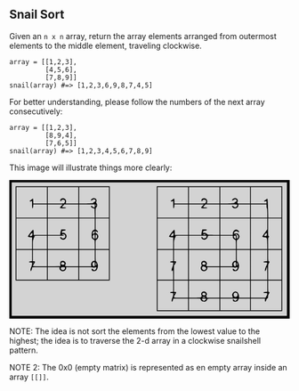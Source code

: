 <h2 id="snail-sort">Snail Sort</h2>
<p>Given an <code>n x n</code> array, return the array elements arranged from outermost elements to the middle element, traveling clockwise.</p>
<pre><code>array = [[1,2,3],
         [4,5,6],
         [7,8,9]]
snail(array) #=&gt; [1,2,3,6,9,8,7,4,5]
</code></pre>
<p>For better understanding, please follow the numbers of the next array consecutively:</p>
<pre><code>array = [[1,2,3],
         [8,9,4],
         [7,6,5]]
snail(array) #=&gt; [1,2,3,4,5,6,7,8,9]
</code></pre>
<p>This image will illustrate things more clearly:</p>
<p><svg style="background-color:lightgray" preserveAspectRatio="xMidYMid meet" viewBox="0 0 715.000000 354.000000" height="354.000000pt" width="715.000000pt" xmlns="http://www.w3.org/2000/svg" version="1.0">
<g stroke="none" fill="#000000" transform="translate(0.000000,354.000000) scale(0.100000,-0.100000)">
<path d="M0 1770 l0 -1770 3575 0 3575 0 0 1770 0 1770 -3575 0 -3575 0 0 -1770z m7080 10 l0 -1700 -3510 0 -3510 0 0 1700 0 1700 3510 0 3510 0 0 -1700z"></path>
<path d="M160 2180 l0 -1200 1200 0 1200 0 0 1200 0 1200 -1200 0 -1200 0 0 -1200z m800 970 l0 -210 -175 0 -175 0 0 58 c0 32 -3 62 -6 65 -4 4 -20 -5 -36 -18 -16 -14 -34 -25 -39 -25 -5 0 -9 -7 -9 -15 0 -11 8 -13 30 -8 l30 6 0 -93 c0 -69 3 -91 13 -88 6 3 13 25 15 51 l3 47 175 0 174 0 0 -170 0 -170 -390 0 -390 0 0 390 0 390 390 0 390 0 0 -210z m800 0 l0 -210 -161 0 -161 0 6 34 c9 47 -7 81 -44 96 -44 18 -100 -7 -100 -45 0 -30 11 -32 28 -5 14 22 61 27 80 8 16 -16 15 -49 -2 -70 -12 -16 -35 -18 -220 -18 l-206 0 0 210 0 210 390 0 390 0 0 -210z m780 -180 l0 -390 -170 0 -170 0 0 123 c0 111 2 126 20 142 24 22 27 80 4 102 -9 9 -12 22 -8 32 24 52 -5 100 -60 101 -28 0 -76 -33 -76 -52 0 -13 30 -9 46 7 20 19 48 19 64 0 17 -20 6 -43 -25 -55 -14 -5 -24 -15 -23 -22 2 -10 -38 -14 -179 -16 l-183 -2 0 210 0 210 380 0 380 0 0 -390z m-1213 -88 c-54 -56 -50 -62 43 -62 47 0 80 4 80 10 0 6 -22 10 -48 10 -27 0 -52 3 -56 7 -3 4 8 22 26 40 l32 33 178 0 178 0 0 -170 0 -170 -390 0 -390 0 0 170 0 170 192 0 192 0 -37 -38z m853 -2 c0 -32 -4 -40 -18 -40 -11 0 -27 9 -37 20 -18 20 -45 27 -45 12 0 -20 29 -44 60 -51 l35 -7 3 -117 3 -117 -201 0 -200 0 0 170 0 170 200 0 200 0 0 -40z m32 8 c-9 -9 -12 -7 -12 12 0 19 3 21 12 12 9 -9 9 -15 0 -24z m-1252 -538 l0 -210 -170 0 -170 0 0 65 c0 50 -3 65 -15 65 -17 0 -137 -158 -132 -174 2 -6 27 -12 55 -14 l52 -3 0 -150 0 -149 -200 0 -200 0 0 390 0 390 390 0 390 0 0 -210z m800 -180 l0 -390 -390 0 -390 0 0 170 0 170 205 0 c130 0 205 4 205 10 0 6 -11 10 -25 10 -14 0 -25 5 -25 10 0 6 16 10 35 10 41 0 60 -26 50 -70 -9 -43 -84 -54 -99 -15 -8 22 -26 18 -26 -4 0 -26 37 -51 76 -51 45 0 86 49 82 99 -4 44 -55 85 -95 75 -22 -6 -24 -4 -21 22 3 26 7 29 47 34 69 8 65 30 -6 30 l-59 0 -12 -45 c-7 -25 -12 -56 -12 -70 l0 -25 -160 0 -160 0 0 210 0 210 390 0 390 0 0 -390z m420 250 l0 -139 -28 -15 c-39 -20 -52 -55 -52 -136 0 -64 2 -70 31 -94 17 -14 35 -26 40 -26 5 0 9 -51 9 -115 l0 -115 -200 0 -200 0 0 390 0 390 200 0 200 0 0 -140z m360 -250 l0 -390 -170 0 -170 0 0 116 c0 104 2 116 18 121 23 6 52 53 52 86 0 28 -35 77 -56 77 -9 0 -14 11 -14 30 0 34 5 37 26 15 19 -19 34 -19 34 -1 0 8 -13 24 -30 36 l-30 21 0 140 0 139 170 0 170 0 0 -390z m-360 41 c0 -26 -17 -40 -52 -41 -10 0 2 31 20 53 22 25 32 21 32 -12z m-1590 -38 c0 -45 -12 -63 -41 -63 -35 0 -36 12 -6 50 25 33 47 38 47 13z m1590 -78 c0 -30 -3 -55 -7 -55 -14 0 -30 15 -42 38 -10 19 -10 28 4 48 28 43 45 31 45 -31z m48 43 c19 -19 14 -63 -8 -83 -20 -18 -20 -17 -20 38 0 57 6 67 28 45z m-1268 -188 l0 -170 -180 0 -180 0 0 120 c0 73 4 120 10 120 6 0 10 13 10 29 0 17 6 31 16 35 13 5 14 9 4 21 -11 13 8 15 154 15 l166 0 0 -170z m-380 -334 l0 -145 -37 -3 c-52 -4 -56 -28 -4 -28 41 0 41 0 41 -38 0 -21 -9 -57 -20 -80 -21 -42 -27 -102 -11 -102 10 0 31 54 31 81 0 18 12 19 190 19 l190 0 0 -160 0 -160 -390 0 -390 0 0 380 0 380 200 0 200 0 0 -144z m380 -66 l0 -210 -180 0 c-121 0 -180 3 -180 11 0 6 14 30 31 55 33 48 31 64 -7 64 l-24 0 0 145 0 145 180 0 180 0 0 -210z m800 0 l0 -210 -165 0 c-141 0 -167 2 -172 16 -3 8 -1 20 6 27 32 32 -11 97 -63 97 -59 -1 -75 -28 -64 -110 l3 -25 -162 -3 -163 -2 0 210 0 210 390 0 390 0 0 -210z m420 71 l0 -140 -27 -3 c-39 -4 -76 -62 -68 -105 l6 -33 -156 0 -155 0 0 210 0 210 200 0 200 0 0 -139z m360 -241 l0 -380 -380 0 -380 0 0 160 0 160 171 0 c95 0 179 -4 189 -10 13 -7 27 -6 44 2 15 6 29 8 32 5 13 -12 -6 -54 -31 -67 -22 -12 -27 -11 -48 8 -13 12 -26 22 -30 22 -12 0 -8 -35 5 -48 19 -19 85 -15 107 7 20 20 41 80 41 118 0 33 -29 101 -46 107 -11 4 -14 34 -14 151 l0 145 170 0 170 0 0 -380z m-1146 54 c18 -18 19 -24 7 -42 -12 -20 -75 -11 -79 11 -8 40 42 62 72 31z m786 -39 c0 -46 -3 -55 -18 -55 -27 0 -42 20 -42 57 0 20 7 36 18 42 35 21 42 13 42 -44z m-1560 35 c0 -5 -4 -10 -10 -10 -5 0 -10 5 -10 10 0 6 5 10 10 10 6 0 10 -4 10 -10z m1600 -35 c0 -19 -4 -35 -10 -35 -5 0 -10 16 -10 35 0 19 5 35 10 35 6 0 10 -16 10 -35z m-940 -102 c0 -69 106 -102 149 -47 12 15 21 37 21 50 l0 24 155 0 155 0 0 -160 0 -160 -390 0 -390 0 0 160 0 160 150 0 150 0 0 -27z m140 2 c0 -52 -76 -70 -101 -24 -18 35 -4 49 51 49 47 0 50 -2 50 -25z"></path>
<path d="M3760 1790 l0 -1590 1600 0 1600 0 0 1590 0 1590 -1600 0 -1600 0 0 -1590z m800 1360 l0 -210 -175 0 -175 0 0 58 c0 32 -3 62 -6 65 -4 4 -20 -5 -36 -18 -16 -14 -34 -25 -39 -25 -5 0 -9 -7 -9 -15 0 -11 8 -13 30 -8 l30 6 0 -93 c0 -69 3 -91 13 -88 6 3 13 25 15 51 l3 47 175 0 174 0 0 -170 0 -170 -390 0 -390 0 0 390 0 390 390 0 390 0 0 -210z m800 0 l0 -210 -161 0 -161 0 6 34 c9 47 -7 81 -44 96 -44 18 -100 -7 -100 -45 0 -30 11 -32 28 -5 14 22 61 27 80 8 16 -16 15 -49 -2 -70 -12 -16 -35 -18 -220 -18 l-206 0 0 210 0 210 390 0 390 0 0 -210z m780 0 l0 -210 -159 0 c-135 0 -160 2 -165 16 -3 8 -1 24 5 35 21 41 -13 88 -65 89 -28 0 -76 -33 -76 -52 0 -13 30 -9 46 7 20 19 48 19 64 0 17 -20 6 -43 -25 -55 -14 -5 -24 -15 -23 -22 2 -10 -38 -14 -179 -16 l-183 -2 0 210 0 210 380 0 380 0 0 -210z m800 -180 l0 -390 -169 0 -168 0 -5 234 c-3 129 -9 239 -13 245 -4 8 -17 3 -37 -14 -16 -14 -34 -25 -39 -25 -5 0 -9 -7 -9 -15 0 -11 8 -13 30 -8 28 5 30 4 30 -26 l0 -31 -200 0 -200 0 0 210 0 210 390 0 390 0 0 -390z m-2013 -88 c-54 -56 -50 -62 43 -62 47 0 80 4 80 10 0 6 -22 10 -48 10 -27 0 -52 3 -56 7 -3 4 8 22 26 40 l32 33 178 0 178 0 0 -170 0 -170 -390 0 -390 0 0 170 0 170 192 0 192 0 -37 -38z m888 28 c9 -15 -20 -57 -46 -65 -14 -5 -28 0 -43 14 -40 38 -65 20 -26 -19 46 -46 140 -11 140 52 l0 28 150 0 150 0 0 -170 0 -170 -380 0 -380 0 0 170 0 170 214 0 c139 0 217 -4 221 -10z m745 -40 c0 -27 5 -50 10 -50 6 0 10 -47 10 -120 l0 -120 -210 0 -210 0 0 170 0 170 200 0 200 0 0 -50z m-2000 -520 l0 -210 -170 0 -170 0 0 65 c0 50 -3 65 -15 65 -17 0 -137 -158 -132 -174 2 -6 27 -12 55 -14 l52 -3 0 -150 0 -149 -200 0 -200 0 0 390 0 390 390 0 390 0 0 -210z m800 0 l0 -210 -149 0 c-123 0 -151 3 -162 16 -21 25 -64 43 -88 37 -20 -5 -22 -2 -19 23 3 26 7 29 47 34 69 8 65 30 -6 30 l-59 0 -12 -45 c-7 -25 -12 -56 -12 -70 l0 -25 -160 0 -160 0 0 210 0 210 390 0 390 0 0 -210z m780 -180 l0 -390 -170 0 -170 0 0 116 c0 104 2 116 18 121 23 6 52 53 52 86 0 13 -10 37 -22 52 -20 25 -25 27 -74 22 -46 -5 -52 -3 -47 11 17 49 69 68 99 37 20 -20 36 -19 32 2 -2 9 -18 26 -36 36 -28 17 -37 17 -63 7 -35 -15 -59 -56 -59 -100 l0 -30 -160 0 -160 0 0 210 0 210 380 0 380 0 0 -390z m440 250 l0 -139 -65 -87 c-36 -48 -64 -92 -62 -98 2 -6 28 -13 57 -16 67 -6 68 -9 69 -177 l1 -123 -210 0 -210 0 0 390 0 390 210 0 210 0 0 -140z m360 -250 l0 -390 -170 0 -170 0 0 146 c0 128 2 148 18 160 16 12 16 13 0 19 -16 7 -18 27 -18 231 l0 224 170 0 170 0 0 -390z m-2750 3 c0 -45 -12 -63 -41 -63 -35 0 -36 12 -6 50 25 33 47 38 47 13z m2378 -20 c-3 -35 -6 -38 -35 -41 -39 -4 -42 9 -10 48 32 41 49 38 45 -7z m-1553 -3 c4 -6 -10 -10 -34 -10 -23 0 -41 5 -41 10 0 6 15 10 34 10 19 0 38 -4 41 -10z m803 -6 c28 -19 29 -65 2 -89 -20 -18 -20 -17 -20 33 0 46 -2 52 -21 52 -11 0 -17 5 -14 10 9 14 27 12 53 -6z m-1258 -194 l0 -170 -180 0 -180 0 0 120 c0 73 4 120 10 120 6 0 10 13 10 29 0 17 6 31 16 35 13 5 14 9 4 21 -11 13 8 15 154 15 l166 0 0 -170z m465 143 c-8 -34 -5 -32 -42 -39 -24 -5 -35 -1 -49 15 -23 26 -34 27 -34 2 0 -26 37 -51 76 -51 36 0 84 46 84 81 0 18 9 19 150 19 l150 0 0 -170 0 -170 -390 0 -390 0 0 170 0 170 226 0 226 0 -7 -27z m675 -2 c0 -20 9 -37 31 -55 17 -14 35 -26 40 -26 5 0 9 -51 9 -115 l0 -115 -200 0 -200 0 0 170 0 170 160 0 160 0 0 -29z m80 -11 c0 -22 -3 -40 -7 -40 -23 1 -59 53 -48 70 3 6 17 10 31 10 21 0 24 -4 24 -40z m-1600 -464 l0 -145 -37 -3 c-52 -4 -56 -28 -4 -28 41 0 41 0 41 -38 0 -21 -9 -57 -20 -80 -19 -39 -27 -102 -14 -102 4 0 13 8 20 18 11 14 13 -2 14 -110 l0 -128 -200 0 -200 0 0 380 0 380 200 0 200 0 0 -144z m380 -236 l0 -380 -180 0 -180 0 0 181 0 180 31 45 c33 48 31 64 -7 64 l-24 0 0 145 0 145 180 0 180 0 0 -380z m800 170 l0 -210 -165 0 c-141 0 -167 2 -172 16 -3 8 -1 20 6 27 32 32 -11 97 -63 97 -56 -1 -87 -45 -65 -94 10 -21 9 -29 -4 -44 -23 -26 -21 -71 5 -99 32 -34 99 -32 127 3 12 15 21 37 21 50 l0 24 155 0 155 0 0 -160 0 -160 -390 0 -390 0 0 380 0 380 390 0 390 0 0 -210z m420 71 l0 -140 -27 -3 c-39 -4 -76 -62 -68 -105 l6 -33 -156 0 -155 0 0 210 0 210 200 0 200 0 0 -139z m360 -241 l0 -380 -380 0 -380 0 0 160 0 160 171 0 c95 0 179 -4 189 -10 13 -7 27 -6 44 2 15 6 29 8 32 5 13 -12 -6 -54 -31 -67 -22 -12 -27 -11 -48 8 -13 12 -26 22 -30 22 -12 0 -8 -35 5 -48 19 -19 85 -15 107 7 20 20 41 80 41 118 0 33 -29 101 -46 107 -11 4 -14 34 -14 151 l0 145 170 0 170 0 0 -380z m440 236 l0 -145 -47 -3 c-66 -4 -70 -28 -4 -28 62 0 64 -8 21 -95 -28 -58 -40 -125 -21 -125 10 0 31 54 31 81 0 11 5 19 10 19 6 0 10 -60 10 -160 l0 -160 -210 0 -210 0 0 380 0 380 210 0 210 0 0 -144z m360 -236 l0 -380 -170 0 -170 0 0 196 c0 182 1 198 21 225 21 30 19 49 -7 49 -11 0 -14 25 -14 145 l0 145 170 0 170 0 0 -380z m-1946 54 c18 -18 19 -24 7 -42 -12 -20 -75 -11 -79 11 -8 40 42 62 72 31z m786 -39 c0 -46 -3 -55 -18 -55 -27 0 -42 20 -42 57 0 20 7 36 18 42 35 21 42 13 42 -44z m-1560 35 c0 -5 -4 -10 -10 -10 -5 0 -10 5 -10 10 0 6 5 10 10 10 6 0 10 -4 10 -10z m1600 -35 c0 -19 -4 -35 -10 -35 -5 0 -10 16 -10 35 0 19 5 35 10 35 6 0 10 -16 10 -35z m-827 -67 c35 -17 36 -52 2 -74 -47 -31 -101 17 -75 66 12 23 34 25 73 8z m-813 -492 l0 -145 -37 -3 c-52 -4 -56 -28 -4 -28 41 0 41 0 41 -38 0 -21 -9 -57 -20 -80 -21 -43 -27 -102 -10 -102 5 0 15 18 21 40 l12 40 189 0 188 0 0 -150 0 -150 -390 0 -390 0 0 380 0 380 200 0 200 0 0 -144z m380 -76 l0 -220 -180 0 c-175 0 -180 1 -180 21 0 11 14 40 31 65 33 48 31 64 -7 64 l-24 0 0 145 0 145 180 0 180 0 0 -220z m800 0 l0 -220 -158 0 -159 0 -13 25 c-10 20 -11 28 -2 37 33 33 -9 98 -62 98 -56 -1 -87 -45 -65 -94 10 -22 9 -29 -6 -46 -17 -18 -31 -20 -167 -20 l-148 0 0 220 0 220 390 0 390 0 0 -220z m780 0 l0 -220 -140 0 -140 0 0 30 c0 44 -28 105 -54 119 -38 21 -78 10 -104 -29 -22 -33 -23 -44 -7 -97 l7 -23 -161 0 -161 0 0 220 0 220 380 0 380 0 0 -220z m440 76 l0 -145 -47 -3 c-66 -4 -70 -28 -4 -28 60 0 64 -11 29 -77 l-23 -43 -187 0 -188 0 0 220 0 220 210 0 210 0 0 -144z m360 -236 l0 -380 -390 0 -390 0 0 150 0 150 180 0 180 0 0 -40 c0 -51 16 -51 31 -1 7 24 19 41 30 44 15 4 19 15 19 47 0 26 8 53 21 71 21 30 19 49 -7 49 -11 0 -14 25 -14 145 l0 145 170 0 170 0 0 -380z m-1946 54 c18 -18 19 -24 7 -42 -12 -20 -75 -11 -79 11 -8 40 42 62 72 31z m807 6 c13 -7 19 -21 19 -43 0 -40 -15 -57 -50 -57 -35 0 -50 17 -50 57 0 45 38 66 81 43z m-1581 -10 c0 -5 -4 -10 -10 -10 -5 0 -10 5 -10 10 0 6 5 10 10 10 6 0 10 -4 10 -10z m780 -100 c0 -5 -18 -10 -41 -10 -24 0 -38 4 -34 10 3 6 22 10 41 10 19 0 34 -4 34 -10z m-120 -47 c0 -60 109 -87 149 -37 12 15 21 33 21 40 0 11 31 14 155 14 l155 0 0 -150 0 -150 -390 0 -390 0 0 150 0 150 150 0 c134 0 150 -2 150 -17z m140 3 c0 -16 -37 -46 -57 -46 -15 0 -53 36 -53 50 0 6 25 10 55 10 41 0 55 -4 55 -14z m800 4 c0 -13 -41 -50 -55 -50 -7 0 -20 9 -30 20 -22 25 -35 26 -35 2 0 -27 20 -42 58 -42 45 0 67 13 82 50 l12 30 144 0 144 0 0 -150 0 -150 -380 0 -380 0 0 150 0 150 220 0 c134 0 220 -4 220 -10z"></path>
</g>
</svg></p>
<p>NOTE: The idea is not sort the elements from the lowest value to the highest; the idea is to traverse the 2-d array in a clockwise snailshell pattern.</p>
<p>NOTE 2: The 0x0 (empty matrix) is represented as en empty array inside an array <code>[[]]</code>.</p>
